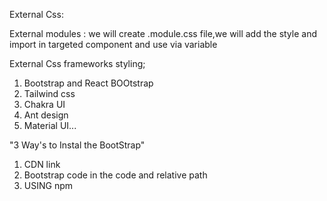 

External Css:

External modules : 
we will create .module.css file,we will add the style and import in targeted component and use via variable


External Css frameworks styling;


1. Bootstrap and React BOOtstrap
2. Tailwind css
3. Chakra UI
4. Ant design
5. Material UI...



"3 Way's to Instal the BootStrap"
1. CDN link
2. Bootstrap code in the code and relative path
3. USING npm

